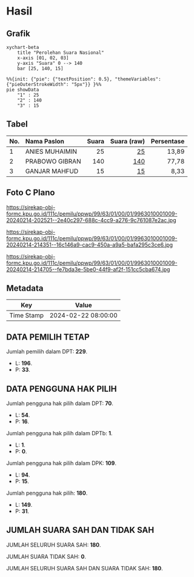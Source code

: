 # Hasil

## Grafik

```mermaid
xychart-beta
    title "Perolehan Suara Nasional"
    x-axis [01, 02, 03]
    y-axis "Suara" 0 --> 140
    bar [25, 140, 15]
```

```mermaid
%%{init: {"pie": {"textPosition": 0.5}, "themeVariables": {"pieOuterStrokeWidth": "5px"}} }%%
pie showData
    "1" : 25
    "2" : 140
    "3" : 15
```

## Tabel

| No. | Nama Paslon    | Suara | Suara (raw) | Persentase |
|:--- |:-------------- | -----:| -----------:| ----------:|
| 1   | ANIES MUHAIMIN | 25    | [25][p-1]   | 13,89      |
| 2   | PRABOWO GIBRAN | 140   | [140][p-2]  | 77,78      |
| 3   | GANJAR MAHFUD  | 15    | [15][p-3]   | 8,33       |


[p-1]: https://github.com/gigit-pemilu/pemilu-2024/blob/main/pilpres/hitung-suara/sub/99-luar-negeri/sub/63-kuching-malaysia/sub/01-kuching-malaysia/sub/0001-kuching-malaysia/sub/009-ksk-004/sub/paslon-1.txt
[p-2]: https://github.com/gigit-pemilu/pemilu-2024/blob/main/pilpres/hitung-suara/sub/99-luar-negeri/sub/63-kuching-malaysia/sub/01-kuching-malaysia/sub/0001-kuching-malaysia/sub/009-ksk-004/sub/paslon-2.txt
[p-3]: https://github.com/gigit-pemilu/pemilu-2024/blob/main/pilpres/hitung-suara/sub/99-luar-negeri/sub/63-kuching-malaysia/sub/01-kuching-malaysia/sub/0001-kuching-malaysia/sub/009-ksk-004/sub/paslon-3.txt

## Foto C Plano

https://sirekap-obj-formc.kpu.go.id/111c/pemilu/ppwp/99/63/01/00/01/9963010001009-20240214-202521--2e40c297-688c-4cc9-a276-9c761087e2ac.jpg

https://sirekap-obj-formc.kpu.go.id/111c/pemilu/ppwp/99/63/01/00/01/9963010001009-20240214-214351--16c146a9-cac9-450a-a9a5-bafa295c3ce6.jpg

https://sirekap-obj-formc.kpu.go.id/111c/pemilu/ppwp/99/63/01/00/01/9963010001009-20240214-214705--fe7bda3e-5be0-44f9-af2f-151cc5cba674.jpg


## Metadata

| Key        | Value               |
| ---------- | ------------------- |
| Time Stamp | 2024-02-22 08:00:00 |


## DATA PEMILIH TETAP

Jumlah pemilih dalam DPT: **229**.
 * L: **196**.
 * P: **33**.

## DATA PENGGUNA HAK PILIH

Jumlah pengguna hak pilih dalam DPT: **70**.
 * L: **54**.
 * P: **16**.

Jumlah pengguna hak pilih dalam DPTb: **1**.
 * L: **1**.
 * P: **0**.

Jumlah pengguna hak pilih dalam DPK: **109**.
 * L: **94**.
 * P: **15**.

Jumlah pengguna hak pilih: **180**.
 * L: **149**.
 * P: **31**.

## JUMLAH SUARA SAH DAN TIDAK SAH

JUMLAH SELURUH SUARA SAH: **180**.

JUMLAH SUARA TIDAK SAH: **0**.

JUMLAH SELURUH SUARA SAH DAN SUARA TIDAK SAH: **180**.


